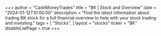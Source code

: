 +++
author = "CashMoneyTrades"
title = "BK | Stock and Overview"
date = "2024-01-12T10:00:00"
description = "Find the latest information about trading BK stock for a full financial overview to help with your stock trading and investing."
tags = [
   "Stocks",
]
layout = "stocks"
ticker = "BK"
disableListPage = true
+++
